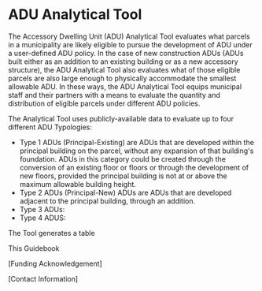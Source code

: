 # ADU Analytical Tool

The Accessory Dwelling Unit (ADU) Analytical Tool evaluates what parcels in a municipality are likely eligible to pursue the development of ADU under a user-defined ADU policy. In the case of new construction ADUs (ADUs built either as an addition to an existing building or as a new accessory structure), the ADU Analytical Tool also evaluates what of those eligible parcels are also large enough to physically accommodate the smallest allowable ADU. In these ways, the ADU Analytical Tool equips municipal staff and their partners with a means to evaluate the quantity and distribution of eligible parcels under different ADU policies.

The Analytical Tool uses publicly-available data to evaluate up to four different ADU Typologies:

* Type 1 ADUs (Principal-Existing) are ADUs that are developed within the principal building on the parcel, without any expansion of that building's foundation. ADUs in this category could be created through the conversion of an existing floor or floors or through the development of new floors, provided the principal building is not at or above the maximum allowable building height. &#x20;
* Type 2 ADUs (Principal-New) ADUs are ADUs that are developed adjacent to the principal building, through an addition.
* Type 3 ADUs:
* Type 4 ADUS:

The Tool generates a table&#x20;



This Guidebook&#x20;

\[Funding Acknowledgement]

\[Contact Information]



